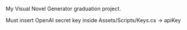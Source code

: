 My Visual Novel Generator graduation project.

Must insert OpenAI secret key inside Assets/Scripts/Keys.cs -> apiKey
